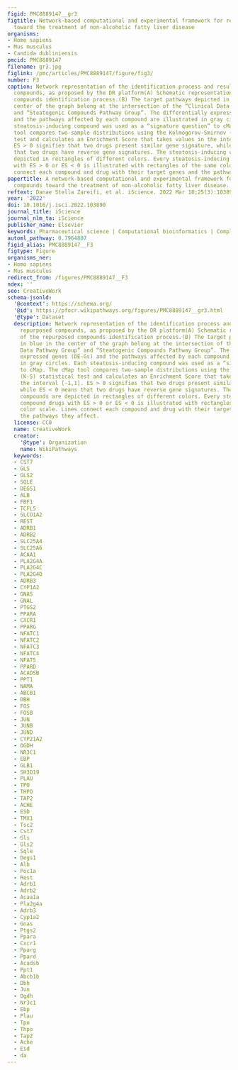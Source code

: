 ```yaml
---
figid: PMC8889147__gr3
figtitle: Network-based computational and experimental framework for repurposing compounds
  toward the treatment of non-alcoholic fatty liver disease
organisms:
- Homo sapiens
- Mus musculus
- Candida dubliniensis
pmcid: PMC8889147
filename: gr3.jpg
figlink: /pmc/articles/PMC8889147/figure/fig3/
number: F3
caption: Network representation of the identification process and resulting repurposed
  compounds, as proposed by the DR platform(A) Schematic representation of the repurposed
  compounds identification process.(B) The target pathways depicted in blue in the
  center of the graph belong at the intersection of the “Clinical Data Pathway Group”
  and “Steatogenic Compounds Pathway Group”. The differentially expressed genes (DE-Gs)
  and the pathways affected by each compound are illustrated in gray circles. Each
  steatosis-inducing compound was used as a “signature question” to cMap. The cMap
  tool compares two-sample distributions using the Kolmogorov-Smirnov (K-S) statistical
  test and calculates an Enrichment Score that takes values in the interval [-1,1].
  ES > 0 signifies that two drugs present similar gene signature, while ES < 0 means
  that two drugs have reverse gene signatures. The steatosis-inducing compounds are
  depicted in rectangles of different colors. Every steatosis-inducing compound drugs
  with ES > 0 or ES < 0 is illustrated with rectangles of the same color scale. Lines
  connect each compound and drug with their target genes and the pathways they affect.
papertitle: A network-based computational and experimental framework for repurposing
  compounds toward the treatment of non-alcoholic fatty liver disease.
reftext: Danae Stella Zareifi, et al. iScience. 2022 Mar 18;25(3):103890.
year: '2022'
doi: 10.1016/j.isci.2022.103890
journal_title: iScience
journal_nlm_ta: iScience
publisher_name: Elsevier
keywords: Pharmaceutical science | Computational bioinformatics | Complex system biology
automl_pathway: 0.7964807
figid_alias: PMC8889147__F3
figtype: Figure
organisms_ner:
- Homo sapiens
- Mus musculus
redirect_from: /figures/PMC8889147__F3
ndex: ''
seo: CreativeWork
schema-jsonld:
  '@context': https://schema.org/
  '@id': https://pfocr.wikipathways.org/figures/PMC8889147__gr3.html
  '@type': Dataset
  description: Network representation of the identification process and resulting
    repurposed compounds, as proposed by the DR platform(A) Schematic representation
    of the repurposed compounds identification process.(B) The target pathways depicted
    in blue in the center of the graph belong at the intersection of the “Clinical
    Data Pathway Group” and “Steatogenic Compounds Pathway Group”. The differentially
    expressed genes (DE-Gs) and the pathways affected by each compound are illustrated
    in gray circles. Each steatosis-inducing compound was used as a “signature question”
    to cMap. The cMap tool compares two-sample distributions using the Kolmogorov-Smirnov
    (K-S) statistical test and calculates an Enrichment Score that takes values in
    the interval [-1,1]. ES > 0 signifies that two drugs present similar gene signature,
    while ES < 0 means that two drugs have reverse gene signatures. The steatosis-inducing
    compounds are depicted in rectangles of different colors. Every steatosis-inducing
    compound drugs with ES > 0 or ES < 0 is illustrated with rectangles of the same
    color scale. Lines connect each compound and drug with their target genes and
    the pathways they affect.
  license: CC0
  name: CreativeWork
  creator:
    '@type': Organization
    name: WikiPathways
  keywords:
  - CST7
  - GLS
  - GLS2
  - SQLE
  - DEGS1
  - ALB
  - FBF1
  - TCFL5
  - SLCO1A2
  - REST
  - ADRB1
  - ADRB2
  - SLC25A4
  - SLC25A6
  - ACAA1
  - PLA2G4A
  - PLA2G4C
  - PLA2G4D
  - ADRB3
  - CYP1A2
  - GNAS
  - GNAL
  - PTGS2
  - PPARA
  - CXCR1
  - PPARG
  - NFATC1
  - NFATC2
  - NFATC3
  - NFATC4
  - NFAT5
  - PPARD
  - ACADSB
  - PPT1
  - NAMA
  - ABCB1
  - DBH
  - FOS
  - FOSB
  - JUN
  - JUNB
  - JUND
  - CYP21A2
  - OGDH
  - NR3C1
  - EBP
  - GLB1
  - SH3D19
  - PLAU
  - TPO
  - THPO
  - TAP2
  - ACHE
  - ESD
  - TMX1
  - Tsc2
  - Cst7
  - Gls
  - Gls2
  - Sqle
  - Degs1
  - Alb
  - Poc1a
  - Rest
  - Adrb1
  - Adrb2
  - Acaa1a
  - Pla2g4a
  - Adrb3
  - Cyp1a2
  - Gnas
  - Ptgs2
  - Ppara
  - Cxcr1
  - Pparg
  - Ppard
  - Acadsb
  - Ppt1
  - Abcb1b
  - Dbh
  - Jun
  - Ogdh
  - Nr3c1
  - Ebp
  - Plau
  - Tpo
  - Thpo
  - Tap2
  - Ache
  - Esd
  - da
---
```

